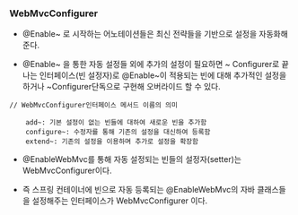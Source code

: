 ### WebMvcConfigurer

* @Enable~ 로 시작하는 어노테이션들은 최신 전략들을 기반으로 설정을 자동화해준다.

* @Enable~ 을 통한 자동 설정들 외에 추가의 설정이 필요하면 ~ Configurer로 끝나는 인터페이스(빈 설정자)로
@Enable~이 적용되는 빈에 대해 추가적인 설정을 하거나 ~Configurer단독으로 구현해 오버라이드 할 수 있다.

```
// WebMvcConfigurer인터페이스 메서드 이름의 의미

    add~: 기본 설정이 없는 빈들에 대하여 새로운 빈을 추가함
    configure~: 수정자를 통해 기존의 설정을 대신하여 등록함
    extend~: 기존의 설정을 이용하며 추가로 설정을 확장함

```

* @EnableWebMvc를 통해 자동 설정되는 빈들의 설정자(setter)는 WebMvcConfigurer이다.

* 즉 스프링 컨테이너에 빈으로 자동 등록되는 @EnableWebMvc의 자바 클래스들을 설정해주는 인터페이스가 WebMvcConfigurer 이다.
